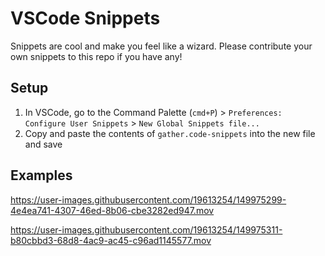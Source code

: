 # VSCode Snippets
Snippets are cool and make you feel like a wizard. Please contribute your own snippets to this repo if you have any!


## Setup
1. In VSCode, go to the Command Palette (`cmd+P`) > `Preferences: Configure User Snippets` > `New Global Snippets file...`
2. Copy and paste the contents of `gather.code-snippets` into the new file and save

## Examples



https://user-images.githubusercontent.com/19613254/149975299-4e4ea741-4307-46ed-8b06-cbe3282ed947.mov



https://user-images.githubusercontent.com/19613254/149975311-b80cbbd3-68d8-4ac9-ac45-c96ad1145577.mov

